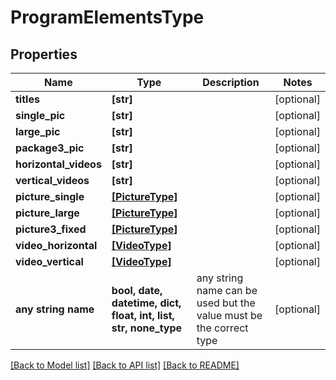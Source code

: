 # ProgramElementsType


## Properties
Name | Type | Description | Notes
------------ | ------------- | ------------- | -------------
**titles** | **[str]** |  | [optional] 
**single_pic** | **[str]** |  | [optional] 
**large_pic** | **[str]** |  | [optional] 
**package3_pic** | **[str]** |  | [optional] 
**horizontal_videos** | **[str]** |  | [optional] 
**vertical_videos** | **[str]** |  | [optional] 
**picture_single** | [**[PictureType]**](PictureType.md) |  | [optional] 
**picture_large** | [**[PictureType]**](PictureType.md) |  | [optional] 
**picture3_fixed** | [**[PictureType]**](PictureType.md) |  | [optional] 
**video_horizontal** | [**[VideoType]**](VideoType.md) |  | [optional] 
**video_vertical** | [**[VideoType]**](VideoType.md) |  | [optional] 
**any string name** | **bool, date, datetime, dict, float, int, list, str, none_type** | any string name can be used but the value must be the correct type | [optional]

[[Back to Model list]](../README.md#documentation-for-models) [[Back to API list]](../README.md#documentation-for-api-endpoints) [[Back to README]](../README.md)



